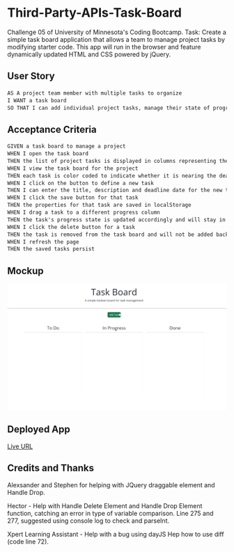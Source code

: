 # Third-Party-APIs-Task-Board
Challenge 05 of University of Minnesota's Coding Bootcamp.  Task: Create a simple task board application that allows a team to manage project tasks by modifying starter code. This app will run in the browser and feature dynamically updated HTML and CSS powered by jQuery.

## User Story

```md
AS A project team member with multiple tasks to organize
I WANT a task board 
SO THAT I can add individual project tasks, manage their state of progress and track overall project progress accordingly
```

## Acceptance Criteria

```md
GIVEN a task board to manage a project
WHEN I open the task board
THEN the list of project tasks is displayed in columns representing the task progress state (Not Yet Started, In Progress, Completed)
WHEN I view the task board for the project
THEN each task is color coded to indicate whether it is nearing the deadline (yellow) or is overdue (red)
WHEN I click on the button to define a new task
THEN I can enter the title, description and deadline date for the new task into a modal dialog
WHEN I click the save button for that task
THEN the properties for that task are saved in localStorage
WHEN I drag a task to a different progress column
THEN the task's progress state is updated accordingly and will stay in the new column after refreshing
WHEN I click the delete button for a task
THEN the task is removed from the task board and will not be added back after refreshing
WHEN I refresh the page
THEN the saved tasks persist
```

## Mockup 
![A user adds three tasks to the task board and changes the state of two of them then deletes one](assets/images/Third-Party-APIs-Leena-Cruz.gif)

## Deployed App

[Live URL](https://leenacruz.github.io/Third-Party-APIs-Task-Board/)


## Credits and Thanks

Alexsander and Stephen for helping with JQuery draggable element and Handle Drop. 

Hector - Help with Handle Delete Element and Handle Drop Element function, catching an error in type of variable comparison.  Line 275 and 277, suggested using console log to check and parseInt.         

Xpert Learning Assistant -
Help with a bug using dayJS 
Hep how to use diff (code line 72).